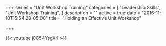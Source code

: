 +++
series = "Unit Workshop Training"
categories = [
  "Leadership Skills",
  "Unit Workshop Training",
]
description = ""
active = true
date = "2016-11-10T15:54:28-05:00"
title = "Holding an Effective Unit Workshop"

+++

{{< youtube j0C54YsgXrI >}}
